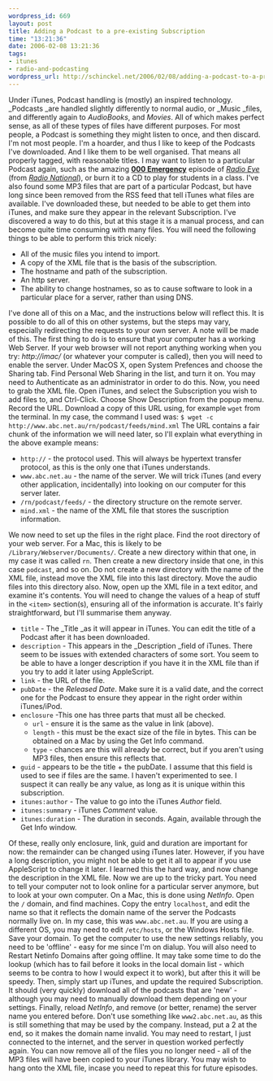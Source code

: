 ```yaml
--- 
wordpress_id: 669
layout: post
title: Adding a Podcast to a pre-existing Subscription
time: "13:21:36"
date: 2006-02-08 13:21:36
tags: 
- itunes
- radio-and-podcasting
wordpress_url: http://schinckel.net/2006/02/08/adding-a-podcast-to-a-pre-existing-subscription/
---
```

Under iTunes, Podcast handling is (mostly) an inspired technology. _Podcasts _are handled slightly differently to normal audio, or _Music _files, and differently again to _AudioBooks_, and _Movies_. All of which makes perfect sense, as all of these types of files have different purposes. For most people, a Podcast is something they might listen to once, and then discard. I'm not most people. I'm a hoarder, and thus I like to keep of the Podcasts I've downloaded. And I like them to be well organised. That means all properly tagged, with reasonable titles. I may want to listen to a particular Podcast again, such as the amazing **[000 Emergency][1]** episode of _[Radio Eye ][2]_(from _[Radio National][3]_), or burn it to a CD to play for students in a class. I've also found some MP3 files that are part of a particular Podcast, but have long since been removed from the RSS feed that tell iTunes what files are available. I've downloaded these, but needed to be able to get them into iTunes, and make sure they appear in the relevant Subscription. I've discovered a way to do this, but at this stage it is a manual process, and can become quite time consuming with many files. You will need the following things to be able to perform this trick nicely: 

  * All of the music files you intend to import.
  * A copy of the XML file that is the basis of the subscription.
  * The hostname and path of the subscription.
  * An http server.
  * The ability to change hostnames, so as to cause software to look in a particular place for a server, rather than using DNS.

I've done all of this on a Mac, and the instructions below will reflect this. It is possible to do all of this on other systems, but the steps may vary, especially redirecting the requests to your own server. A note will be made of this.  The first thing to do is to ensure that your computer has a working Web Server. If your web browser will not report anything working when you try: _http://imac/_ (or whatever your computer is called), then you will need to enable the server. Under MacOS X, open System Prefences and choose the Sharing tab. Find Personal Web Sharing in the list, and turn it on. You may need to Authenticate as an administrator in order to do this. Now, you need to grab the XML file. Open iTunes, and select the Subscription you wish to add files to, and Ctrl-Click. Choose Show Description from the popup menu. Record the URL. Download a copy of this URL using, for example `wget` from the terminal. In my case, the command I used was: `$ wget -c http://www.abc.net.au/rn/podcast/feeds/mind.xml` The URL contains a fair chunk of the information we will need later, so I'll explain what everything in the above example means: 

  * `http://` - the protocol used. This will always be hypertext transfer protocol, as this is the only one that iTunes understands.
  * `www.abc.net.au` - the name of the server. We will trick iTunes (and every other application, incidentally) into looking on our computer for this server later.
  * `/rn/podcast/feeds/` - the directory structure on the remote server.
  * `mind.xml` - the name of the XML file that stores the suscription information.

We now need to set up the files in the right place. Find the root directory of your web server. For a Mac, this is likely to be `/Library/Webserver/Documents/`. Create a new directory within that one, in my case it was called `rn`. Then create a new directory inside that one, in this case `podcast`, and so on. Do not create a new directory with the name of the XML file, instead move the XML file into this last directory. Move the audio files into this directory also. Now, open up the XML file in a text editor, and examine it's contents. You will need to change the values of a heap of stuff in the `<item>` section(s), ensuring all of the information is accurate. It's fairly straightforward, but I'll summarise them anyway. 

  * `title` - The _Title _as it will appear in iTunes. You can edit the title of a Podcast after it has been downloaded.
  * `description` - This appears in the _Description _field of iTunes. There seem to be issues with extended characters of some sort. You seem to be able to have a longer description if you have it in the XML file than if you try to add it later using AppleScript.
  * `link` - the URL of the file.
  * `pubDate` - the _Released Date_. Make sure it is a valid date, and the correct one for the Podcast to ensure they appear in the right order within iTunes/iPod.
  * `enclosure` -This one has three parts that must all be checked.
    * `url` - ensure it is the same as the value in link (above).
    * `length` - this must be the exact size of the file in bytes. This can be obtained on a Mac by using the Get Info command.
    * `type` - chances are this will already be correct, but if you aren't using MP3 files, then ensure this reflects that.
  * `guid` - appears to be the title + the pubDate. I assume that this field is used to see if files are the same. I haven't experimented to see. I suspect it can really be any value, as long as it is unique within this subscription.
  * `itunes:author` - The value to go into the iTunes _Author_ field.
  * `itunes:summary` - iTunes _Comment_ value.
  * `itunes:duration` - The duration in seconds. Again, available through the Get Info window.

Of these, really only enclosure, link, guid and duration are important for now: the remainder can be changed using iTunes later. However, if you have a long description, you might not be able to get it all to appear if you use AppleScript to change it later. I learned this the hard way, and now change the description in the XML file. Now we are up to the tricky part. You need to tell your computer not to look online for a particular server anymore, but to look at your own computer. On a Mac, this is done using _NetInfo_. Open the `/` domain, and find machines. Copy the entry `localhost`, and edit the name so that it reflects the domain name of the server the Podcasts normally live on. In my case, this was `www.abc.net.au`. If you are using a different OS, you may need to edit `/etc/hosts`, or the Windows Hosts file. Save your domain. To get the computer to use the new settings reliably, you need to be 'offline' - easy for me since I'm on dialup. You will also need to Restart Netinfo Domains after going offline. It may take some time to do the lookup (which has to fail before it looks in the local domain list - which seems to be contra to how I would expect it to work), but after this it will be speedy. Then, simply start up iTunes, and update the required Subscription. It should (very quickly) download all of the podcasts that are 'new' - although you may need to manually download them depending on your settings. Finally, reload _NetInfo_, and remove (or better, rename) the server name you entered before. Don't use something like `www2.abc.net.au`, as this is still something that may be used by the company. Instead, put a 2 at the end, so it makes the domain name invalid. You may need to restart, I just connected to the internet, and the server in question worked perfectly again. You can now remove all of the files you no longer need - all of the MP3 files will have been copied to your iTunes library. You may wish to hang onto the XML file, incase you need to repeat this for future episodes. 

   [1]: http://www.abc.net.au/rn/arts/radioeye/stories/s1550129.htm
   [2]: http://www.abc.net.au/rn/arts/radioeye/default.htm
   [3]: http://www.abc.net.au/rn


